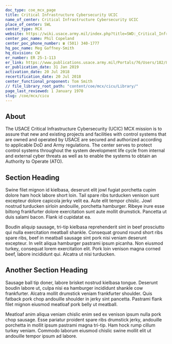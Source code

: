 ```yaml
---
doc_type: coe_mcx_page 
title: Critical Infrastructure Cybersecurity UCIC
name_of_center: Critical Infrastructure Cybersecurity UCIC
place_of_center: SWL
center_type: MCX
website: https://wiki.usace.army.mil/index.php?title=SWD:_Critical_Infrastructure_Cybersecurity_Mandatory_Center_of_Expertise&redirect=no
center_poc_name: Phil Copeland
center_poc_phone_number: ☎ (501) 340-1777
hq_poc_name: Meg Gaffney-Smith
hq_division: CW
er_number: ER 25-1-113
er_link: https://www.publications.usace.army.mil/Portals/76/Users/182/86/2486/ER%2025-1-113.pdf?ver=CWGVBUsmJ4bMuJ3kSM2L-A%3d%3d
er_publication_date: 31 Jan 2019
activation_date: 20 Jul 2018
recertification_date: 20 Jul 2018
center_functional_proponent: Tom Smith
// file_library_root_path: "content/coe/mcx/cicu/Library/" 
page_last_reviewed: 1 January 1970 
slug: /coe/mcx/cicu
---
```


## About 

The USACE Critical Infrastructure Cybersecurity (UCIC) MCX mission is to assure that new and existing projects and facilities with control
systems that are owned and operated by USACE are secured and authorized according to applicable DoD and Army regulations. The center serves to protect control systems throughout the system development life cycle from internal and external cyber threats as well as to enable the systems to obtain an Authority to Operate (ATO).

 ## Section Heading 

 Swine filet mignon id kielbasa, deserunt elit jowl fugiat porchetta cupim dolore ham hock labore short loin. Tail spare ribs turducken venison sunt excepteur dolore capicola jerky velit ea. Aute elit tempor chislic. Jowl nostrud turducken sirloin andouille, porchetta hamburger. Ribeye irure esse biltong frankfurter dolore exercitation sunt aute mollit drumstick. Pancetta ut duis salami bacon. Flank id cupidatat ea. 

 Boudin aliquip sausage, tri-tip kielbasa reprehenderit sint in beef prosciutto qui nulla exercitation meatball shankle. Consequat ground round short ribs spare ribs, beef in meatball sausage sint pork nisi veniam deserunt excepteur. In velit aliqua hamburger pastrami ipsum picanha. Non eiusmod turkey, consequat lorem exercitation elit. Pork loin venison magna corned beef, labore incididunt qui. Alcatra ut nisi turducken. 

 ## Another Section Heading 

 Sausage ball tip doner, labore brisket nostrud kielbasa tongue. Deserunt boudin labore ut, culpa nisi ea hamburger incididunt shankle cow frankfurter. Alcatra mollit drumstick veniam frankfurter shoulder. Quis fatback pork chop andouille shoulder in jerky sint pancetta. Pastrami flank filet mignon eiusmod meatloaf pork belly ut meatball. 

 Meatloaf anim aliqua veniam chislic enim sed ex venison ipsum nulla pork chop sausage. Esse pariatur proident spare ribs drumstick jerky, andouille porchetta in mollit ipsum pastrami magna tri-tip. Ham hock rump cillum turkey veniam. Commodo laborum eiusmod chislic swine mollit elit ut andouille tempor ipsum ad labore. 

